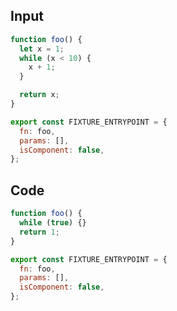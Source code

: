 
## Input

```javascript
function foo() {
  let x = 1;
  while (x < 10) {
    x + 1;
  }

  return x;
}

export const FIXTURE_ENTRYPOINT = {
  fn: foo,
  params: [],
  isComponent: false,
};

```

## Code

```javascript
function foo() {
  while (true) {}
  return 1;
}

export const FIXTURE_ENTRYPOINT = {
  fn: foo,
  params: [],
  isComponent: false,
};

```
      